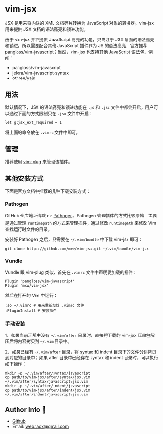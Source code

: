 # vim-jsx

JSX 是用来将内联的 XML 文档碎片转换为 JavaScript 对象的转换器。vim-jsx 用来提供 JSX 文档的语法高亮和锁进功能。

由于 vim-jsx 并不提供 JavaScript 高亮的功能，只专注于 JSX 层面的语法高亮和锁进，所以需要配合其他 JavaScript 插件作为 JS 的语法高亮，官方推荐 [pangloss/vim-javascript](https://github.com/pangloss/vim-javascript)；当然，vim-jsx 也支持其他 JavaScript 语法包，例如：

* pangloss/vim-javascript
* jelera/vim-javascript-syntax
* othree/yajs

## 用法

默认情况下，JSX 的语法高亮和锁进功能在 `.js` 和 `.jsx` 文件中都会开启，用户可以通过下面的方式限制只在 `.jsx` 文件中开启：

```vimrc
let g:jsx_ext_required = 1
```

将上面的命令放在 `.vimrc` 文件中即可。

## 管理

推荐使用 [vim-plug](./vim-plug.md) 来管理该插件。

## 其他安装方式

下面是官方文档中推荐的几种下载安装方式：

### Pathogen

GitHub 仓库地址请戳 👉 [Pathogen](https://github.com/tpope/vim-pathogen)。Pathogen 管理插件的方式比较原始，主要是通过管理 `runtimepath` 的方式来管理插件，通过修改 `runtimepath` 来修改 Vim 查找运行时文件的目录。

安装好 Pathogen 之后，只需要在 `~/.vim/bundle` 中下载 vim-jsx 即可：

```shell
git clone https://github.com/mxw/vim-jsx.git ~/.vim/bundle/vim-jsx
```

### Vundle

Vundle 跟 vim-plug 类似，首先在 `.vimrc` 文件中声明要加载的插件：

```vimrc
Plugin 'pangloss/vim-javascript'
Plugin 'mxw/vim-jsx'
```

然后在打开的 Vim 中运行：

```vimrc
:so ~/.vimrc # 用来重新加载 .vimrc 文件
:PluginInstall # 安装插件
```

### 手动安装

1、如果当前环境中没有 `~/.vim/after` 目录时，直接将下载的 vim-jsx 压缩包解压后将内容拷贝到 `~/.vim` 目录中。

2、如果已经有 `~/.vim/after` 目录，将 syntax 和 indent 目录下的文件分别拷贝到对应的目录中；如果 after 目录中已经存在 syntax 和 indent 目录时，可以执行如下操作：

```shell
mkdir -p ~/.vim/after/syntax/javascript
cp path/to/vim-jsx/after/syntax/jsx.vim ~/.vim/after/syntax/javascript/jsx.vim
mkdir -p ~/.vim/after/indent/javascript
cp path/to/vim-jsx/after/indent/jsx.vim ~/.vim/after/indent/javascript/jsx.vim
```

## Author Info 🦔

* [Github](https://github.com/Tao-Quixote)
* Email: <web.taox@gmail.com>
